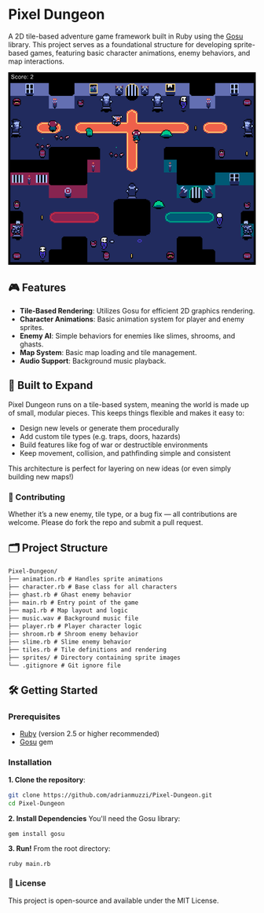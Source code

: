 # Pixel Dungeon

A 2D tile-based adventure game framework built in Ruby using the [Gosu](https://www.libgosu.org/) library. This project serves as a foundational structure for developing sprite-based games, featuring basic character animations, enemy behaviors, and map interactions.

<p align="center">
  <img src="./public/SampleScreenshot.png" alt="Screenshot of the game" width="600"/>
</p>

## 🎮 Features

- **Tile-Based Rendering**: Utilizes Gosu for efficient 2D graphics rendering.
- **Character Animations**: Basic animation system for player and enemy sprites.
- **Enemy AI**: Simple behaviors for enemies like slimes, shrooms, and ghasts.
- **Map System**: Basic map loading and tile management.
- **Audio Support**: Background music playback.

## 🧱 Built to Expand

Pixel Dungeon runs on a tile-based system, meaning the world is made up of small, modular pieces. This keeps things flexible and makes it easy to:
- Design new levels or generate them procedurally
- Add custom tile types (e.g. traps, doors, hazards)
- Build features like fog of war or destructible environments
- Keep movement, collision, and pathfinding simple and consistent

This architecture is perfect for layering on new ideas (or even simply building new maps!)

### 🤝 Contributing

Whether it’s a new enemy, tile type, or a bug fix — all contributions are welcome. Please do fork the repo and submit a pull request.

## 🗂️ Project Structure

```
Pixel-Dungeon/
├── animation.rb # Handles sprite animations
├── character.rb # Base class for all characters
├── ghast.rb # Ghast enemy behavior
├── main.rb # Entry point of the game
├── map1.rb # Map layout and logic
├── music.wav # Background music file
├── player.rb # Player character logic
├── shroom.rb # Shroom enemy behavior
├── slime.rb # Slime enemy behavior
├── tiles.rb # Tile definitions and rendering
├── sprites/ # Directory containing sprite images
└── .gitignore # Git ignore file
```

## 🛠️ Getting Started

### Prerequisites

- [Ruby](https://www.ruby-lang.org/en/downloads/) (version 2.5 or higher recommended)
- [Gosu](https://www.libgosu.org/) gem

### Installation

**1. Clone the repository**:

```bash
git clone https://github.com/adrianmuzzi/Pixel-Dungeon.git
cd Pixel-Dungeon
```

**2. Install Dependencies**
You'll need the Gosu library:
```
gem install gosu
```

**3. Run!**
From the root directory:
```
ruby main.rb
```



### 📄 License
This project is open-source and available under the MIT License.
